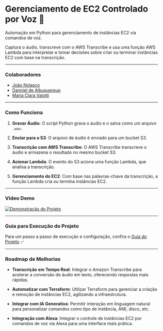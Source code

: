 # Gerenciamento de EC2 Controlado por Voz 🤖


Automação em Python para gerenciamento de instâncias EC2 via comandos de voz.


Captura o áudio, transcreve com o AWS Transcribe e usa uma função AWS Lambda para interpretar e tomar decisões sobre criar ou terminar instâncias EC2 com base na transcrição.


---


### Colaboradores
- [João Nolasco](https://github.com/nolascojoao)
- [Danniel de Albuquerque](https://github.com/Danniel30)
- [Maria Clara Valotti](https://github.com/MariaClaravalotti)


---


### Como Funciona


1. **Gravar Áudio**: O script Python grava o áudio e o salva como um arquivo `.wav`.


2. **Enviar para o S3**: O arquivo de áudio é enviado para um bucket S3.


3. **Transcrição com AWS Transcribe**: O AWS Transcribe transcreve o áudio e armazena o resultado no mesmo bucket S3.


4. **Acionar Lambda**: O evento do S3 aciona uma função Lambda, que analisa a transcrição.


5. **Gerenciamento do EC2**: Com base nas palavras-chave da transcrição, a função Lambda cria ou termina instâncias EC2.


---


### Vídeo Demo


[![Demonstração do Projeto](#)](#)


---


### Guia para Execução do Projeto


Para um passo a passo de execução e configuração, confira o [Guia do Projeto](#) ✅


---


### Roadmap de Melhorias


- **Transcrição em Tempo Real**: Integrar o Amazon Transcribe para acelerar a conversão de áudio em texto, oferecendo respostas mais rápidas.
  

- **Automatizar com Terraform**: Utilizar Terraform para gerenciar a criação e remoção de instâncias EC2, agilizando a infraestrutura.


- **Integrar com IA Generativa**: Permitir interação em linguagem natural para personalizar comandos como tipo de instância, AMI, disco, etc.


- **Integração com Alexa**: Integrar o controle de instâncias EC2 por comandos de voz via Alexa para uma interface mais prática.
